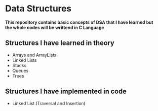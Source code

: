 # Data Structures
**This repository contains basic concepts of DSA that I have learned but the whole codes will be writtend in C Language**

## Structures I have learned in theory

- Arrays and ArrayLists
- Linked Lists
- Stacks
- Queues
- Trees

## Structures I have implemented in code

- Linked List (Traversal and Insertion)
